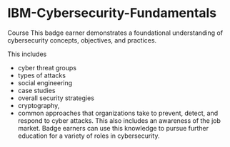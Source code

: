 # IBM-Cybersecurity-Fundamentals
Course
This badge earner demonstrates a foundational understanding of cybersecurity concepts, objectives, and practices. 

This includes 

- cyber threat groups
- types of attacks
- social engineering
- case studies
- overall security strategies
- cryptography, 
- common approaches that organizations take to prevent, detect, and respond to cyber attacks. 
This also includes an awareness of the job market. 
Badge earners can use this knowledge to pursue further education for a variety of roles in cybersecurity.
